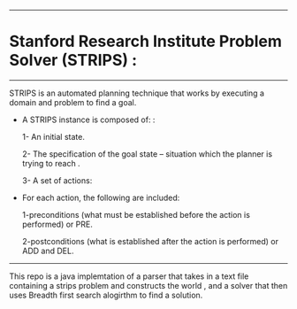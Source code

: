 ****************************************************************************
# Stanford Research Institute Problem Solver (STRIPS) :
*****************************************************************************
STRIPS is an automated planning technique that works by executing a domain and problem to find a goal.
* A STRIPS instance is composed of: :

	1- An initial state. 

	2- The specification of the goal state – situation which the planner is trying to reach .

	3- A set of actions:
	
* For each action, the following are included:     

    1-preconditions (what must be established before the action is performed) or PRE.

    2-postconditions (what is established after the action is performed) or ADD and DEL.


*****************************************************************************
This repo is a java implemtation of  a parser that takes in a text file containing a strips problem and constructs the world , and a solver that then uses Breadth first search alogirthm to find a solution. 
